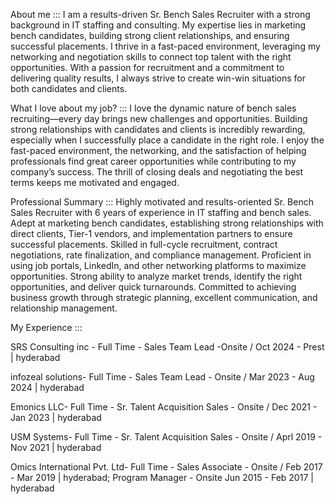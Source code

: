 About me :::
I am a results-driven Sr. Bench Sales Recruiter with a strong background in IT staffing and consulting. My expertise lies in marketing bench candidates, building strong client relationships, and ensuring successful placements. I thrive in a fast-paced environment, leveraging my networking and negotiation skills to connect top talent with the right opportunities. With a passion for recruitment and a commitment to delivering quality results, I always strive to create win-win situations for both candidates and clients.

What I love about my job? :::
I love the dynamic nature of bench sales recruiting—every day brings new challenges and opportunities. Building strong relationships with candidates and clients is incredibly rewarding, especially when I successfully place a candidate in the right role. I enjoy the fast-paced environment, the networking, and the satisfaction of helping professionals find great career opportunities while contributing to my company’s success. The thrill of closing deals and negotiating the best terms keeps me motivated and engaged.

Professional Summary :::
Highly motivated and results-oriented Sr. Bench Sales Recruiter with 6 years of experience in IT staffing and bench sales. Adept at marketing bench candidates, establishing strong relationships with direct clients, Tier-1 vendors, and implementation partners to ensure successful placements. Skilled in full-cycle recruitment, contract negotiations, rate finalization, and compliance management. Proficient in using job portals, LinkedIn, and other networking platforms to maximize opportunities. Strong ability to analyze market trends, identify the right opportunities, and deliver quick turnarounds. Committed to achieving business growth through strategic planning, excellent communication, and relationship management.

My Experience :::

SRS Consulting inc - Full Time -
Sales Team Lead -Onsite /
Oct 2024 - Prest | hyderabad

infozeal solutions- Full Time -
Sales Team Lead  -  Onsite /
Mar 2023 - Aug 2024 | hyderabad

Emonics LLC- Full Time -
Sr. Talent Acquisition Sales  -  Onsite /
Dec 2021 - Jan 2023 | hyderabad

USM Systems- Full Time -
Sr. Talent Acquisition Sales  -  Onsite /
Aprl 2019 - Nov 2021 | hyderabad

Omics International Pvt. Ltd- Full Time -
Sales Associate -  Onsite /
Feb 2017 - Mar 2019 | hyderabad;
Program Manager  -  Onsite
Jun 2015 - Feb 2017 | hyderabad
